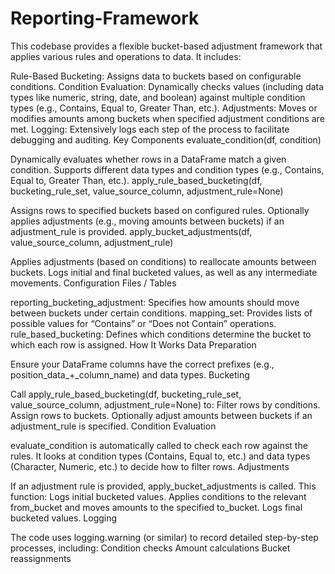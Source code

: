 # Reporting-Framework

This codebase provides a flexible bucket-based adjustment framework that applies various rules and operations to data. It includes:

Rule-Based Bucketing: Assigns data to buckets based on configurable conditions.
Condition Evaluation: Dynamically checks values (including data types like numeric, string, date, and boolean) against multiple condition types (e.g., Contains, Equal to, Greater Than, etc.).
Adjustments: Moves or modifies amounts among buckets when specified adjustment conditions are met.
Logging: Extensively logs each step of the process to facilitate debugging and auditing.
Key Components
evaluate_condition(df, condition)

Dynamically evaluates whether rows in a DataFrame match a given condition.
Supports different data types and condition types (e.g., Contains, Equal to, Greater Than, etc.).
apply_rule_based_bucketing(df, bucketing_rule_set, value_source_column, adjustment_rule=None)

Assigns rows to specified buckets based on configured rules.
Optionally applies adjustments (e.g., moving amounts between buckets) if an adjustment_rule is provided.
apply_bucket_adjustments(df, value_source_column, adjustment_rule)

Applies adjustments (based on conditions) to reallocate amounts between buckets.
Logs initial and final bucketed values, as well as any intermediate movements.
Configuration Files / Tables

reporting_bucketing_adjustment: Specifies how amounts should move between buckets under certain conditions.
mapping_set: Provides lists of possible values for “Contains” or “Does not Contain” operations.
rule_based_bucketing: Defines which conditions determine the bucket to which each row is assigned.
How It Works
Data Preparation

Ensure your DataFrame columns have the correct prefixes (e.g., position_data_+_column_name) and data types.
Bucketing

Call apply_rule_based_bucketing(df, bucketing_rule_set, value_source_column, adjustment_rule=None) to:
Filter rows by conditions.
Assign rows to buckets.
Optionally adjust amounts between buckets if an adjustment_rule is specified.
Condition Evaluation

evaluate_condition is automatically called to check each row against the rules.
It looks at condition types (Contains, Equal to, etc.) and data types (Character, Numeric, etc.) to decide how to filter rows.
Adjustments

If an adjustment rule is provided, apply_bucket_adjustments is called.
This function:
Logs initial bucketed values.
Applies conditions to the relevant from_bucket and moves amounts to the specified to_bucket.
Logs final bucketed values.
Logging

The code uses logging.warning (or similar) to record detailed step-by-step processes, including:
Condition checks
Amount calculations
Bucket reassignments
